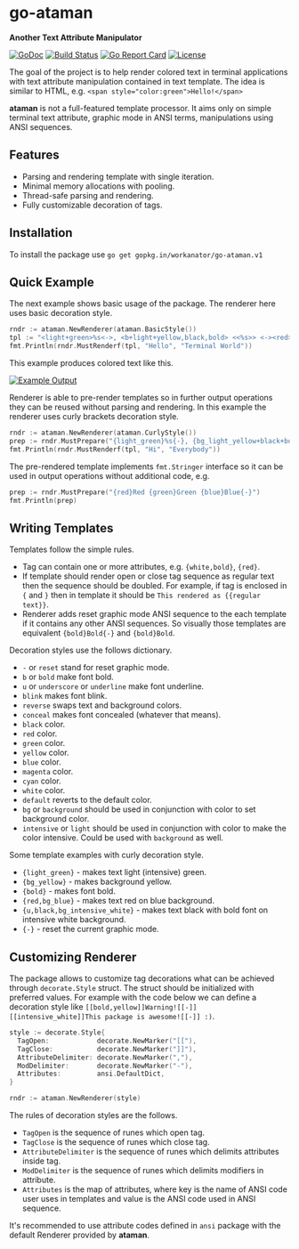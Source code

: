 # go-ataman
**Another Text Attribute Manipulator**

[![GoDoc](https://godoc.org/gopkg.in/workanator/go-ataman.v1?status.svg)](https://godoc.org/gopkg.in/workanator/go-ataman.v1)
[![Build Status](https://travis-ci.org/workanator/go-ataman.svg?branch=master)](https://travis-ci.org/workanator/go-ataman)
[![Go Report Card](https://goreportcard.com/badge/github.com/workanator/go-ataman)](https://goreportcard.com/report/github.com/workanator/go-ataman)
[![License](https://img.shields.io/dub/l/vibe-d.svg)](https://github.com/workanator/go-ataman/blob/master/LICENSE)

The goal of the project is to help render colored text in terminal applications
with text attribute manipulation contained in text template.
The idea is similar to HTML, e.g. `<span style="color:green">Hello!</span>`

**ataman** is not a full-featured template processor. It aims only on simple
terminal text attribute, graphic mode in ANSI terms, manipulations using
ANSI sequences.

## Features

- Parsing and rendering template with single iteration.
- Minimal memory allocations with pooling.
- Thread-safe parsing and rendering.
- Fully customizable decoration of tags.

## Installation

To install the package use `go get gopkg.in/workanator/go-ataman.v1`

## Quick Example

The next example shows basic usage of the package. The renderer here uses
basic decoration style.

```go
rndr := ataman.NewRenderer(ataman.BasicStyle())
tpl := "<light+green>%s<->, <b+light+yellow,black,bold> <<%s>> <-><red>!"
fmt.Println(rndr.MustRenderf(tpl, "Hello", "Terminal World"))

```

This example produces colored text like this.

[![Example Output](https://s24.postimg.org/cpl13bvp1/2017-05-19_15.56.34.png)](https://postimg.org/image/6onc6992p/)

Renderer is able to pre-render templates so in further output operations they
can be reused without parsing and rendering. In this example the renderer uses
curly brackets decoration style.

```go
rndr := ataman.NewRenderer(ataman.CurlyStyle())
prep := rndr.MustPrepare("{light_green}%s{-}, {bg_light_yellow+black+bold} <%s> {-}{red}!")
fmt.Println(rndr.MustRenderf(tpl, "Hi", "Everybody"))
```

The pre-rendered template implements `fmt.Stringer` interface so it can be used
in output operations without additional code, e.g.

```go
prep := rndr.MustPrepare("{red}Red {green}Green {blue}Blue{-}")
fmt.Println(prep)
```

## Writing Templates

Templates follow the simple rules.

- Tag can contain one or more attributes, e.g. `{white,bold}`, `{red}`.
- If template should render open or close tag sequence as regular text then
  the sequence should be doubled. For example, if tag is enclosed in `{` and `}`
  then in template it should be `This rendered as {{regular text}}`.
- Renderer adds reset graphic mode ANSI sequence to the each template if it
  contains any other ANSI sequences. So visually those templates are equivalent
  `{bold}Bold{-}` and `{bold}Bold`.

Decoration styles use the follows dictionary.

* `-` or `reset` stand for reset graphic mode.
* `b` or `bold` make font bold.
* `u` or `underscore` or `underline` make font underline.
* `blink` makes font blink.
* `reverse` swaps text and background colors.
* `conceal` makes font concealed (whatever that means).
* `black` color.
* `red` color.
* `green` color.
* `yellow` color.
* `blue` color.
* `magenta` color.
* `cyan` color.
* `white` color.
* `default` reverts to the default color.
* `bg` or `background` should be used in conjunction with color to set
  background color.
* `intensive` or `light` should be used in conjunction with color to make
  the color intensive. Could be used with `background` as well.

Some template examples with curly decoration style.

- `{light_green}` - makes text light (intensive) green.
- `{bg_yellow}` - makes background yellow.
- `{bold}` - makes font bold.
- `{red,bg_blue}` - makes text red on blue background.
- `{u,black,bg_intensive_white}` - makes text black with bold font on intensive
  white background.
- `{-}` - reset the current graphic mode.

## Customizing Renderer

The package allows to customize tag decorations what can be achieved through
`decorate.Style` struct. The struct should be initialized with preferred
values. For example with the code below we can define a decoration style
like `[[bold,yellow]]Warning![[-]] [[intensive_white]]This package is awesome![[-]] :)`.

```go
style := decorate.Style{
  TagOpen:            decorate.NewMarker("[["),
  TagClose:           decorate.NewMarker("]]"),
  AttributeDelimiter: decorate.NewMarker(","),
  ModDelimiter:       decorate.NewMarker("-"),
  Attributes:         ansi.DefaultDict,
}

rndr := ataman.NewRenderer(style)
```

The rules of decoration styles are the follows.

- `TagOpen` is the sequence of runes which open tag.
- `TagClose` is the sequence of runes which close tag.
- `AttributeDelimiter` is the sequence of runes which delimits attributes
  inside tag.
- `ModDelimiter` is the sequence of runes which delimits modifiers
  in attribute.
- `Attributes` is the map of attributes, where key is the name of ANSI code
  user uses in templates and value is the ANSI code used in ANSI sequence.

It's recommended to use attribute codes defined in `ansi` package with the
default Renderer provided by **ataman**.
